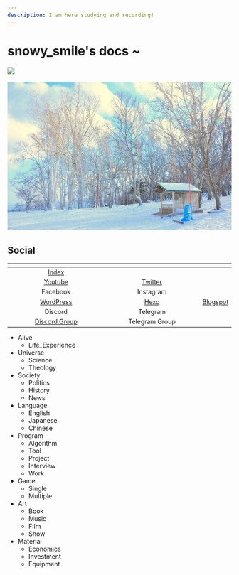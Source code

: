 ```yaml
---
description: I am here studying and recording!
---
```


# snowy\_smile's docs \~

![](<.gitbook/assets/snowy\_smile FireFrame.png>)

![](.gitbook/assets/pexels-chelsea-tey-706976.jpg)

## Social

<table data-header-hidden><thead><tr><th width="218.9149666259786" align="center"></th><th width="213.3104552114488" align="center"></th><th align="center"></th></tr></thead><tbody><tr><td align="center"><a href="https://snowy-smile.com/">Index</a></td><td align="center"></td><td align="center"></td></tr><tr><td align="center"><a href="https://www.youtube.com/channel/UCnZ9WRsfCsoDJrXbhDIg7kA">Youtube</a></td><td align="center"><a href="https://twitter.com/snowy_smile_">Twitter</a></td><td align="center"></td></tr><tr><td align="center">Facebook</td><td align="center">Instagram</td><td align="center"></td></tr><tr><td align="center"><a href="https://snsmile.live/">WordPress</a></td><td align="center"><a href="https://snsmile.com/">Hexo</a></td><td align="center"><a href="https://blog.snowy-smile.com/">Blogspot</a></td></tr><tr><td align="center">Discord</td><td align="center">Telegram</td><td align="center"></td></tr><tr><td align="center"><a href="https://discord.gg/cJaeSn9nK7">Discord Group</a></td><td align="center">Telegram Group</td><td align="center"></td></tr></tbody></table>

* Alive
  * Life\_Experience
* Universe
  * Science&#x20;
  * Theology
* Society
  * Politics&#x20;
  * History&#x20;
  * News
* Language
  * English&#x20;
  * Japanese&#x20;
  * Chinese
* Program
  * Algorithm&#x20;
  * Tool&#x20;
  * Project&#x20;
  * Interview&#x20;
  * Work
* Game
  * Single&#x20;
  * Multiple
* Art
  * Book&#x20;
  * Music&#x20;
  * Film&#x20;
  * Show
* Material
  * Economics&#x20;
  * Investment&#x20;
  * Equipment
